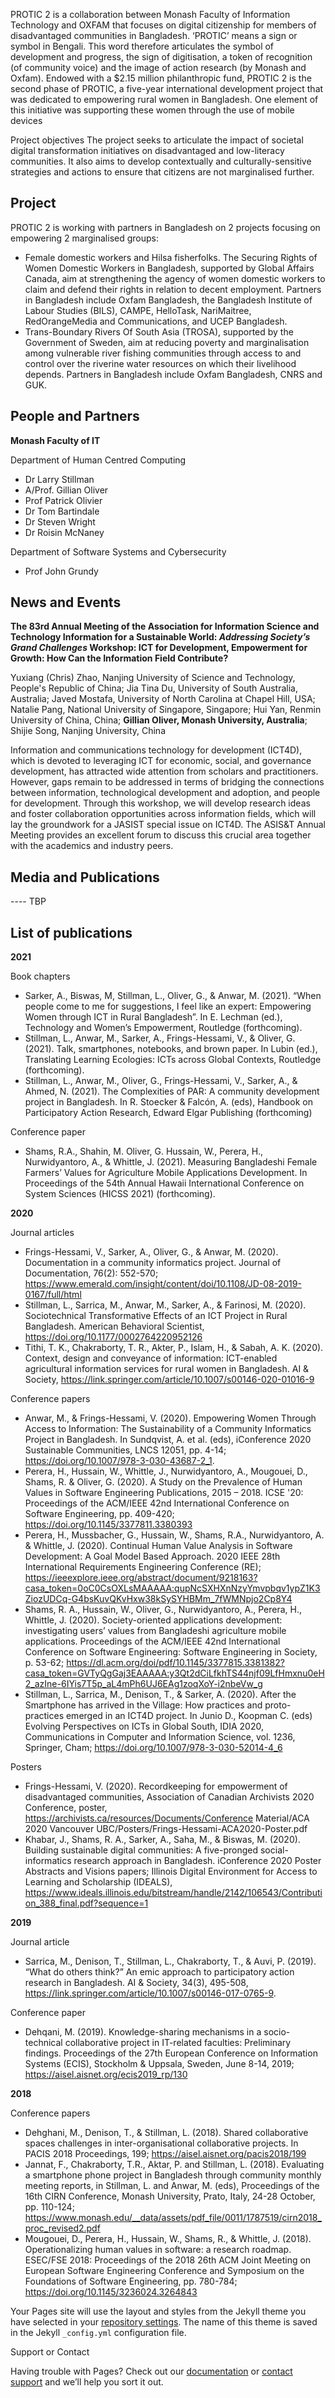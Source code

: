 PROTIC 2 is a collaboration between Monash Faculty of Information Technology and OXFAM that focuses on digital citizenship for members of disadvantaged communities in Bangladesh.
‘PROTIC’ means a sign or symbol in Bengali. This word therefore articulates the symbol of development and progress, the sign of digitisation, a token of recognition (of community voice) and the image of action research (by Monash and Oxfam).
Endowed with a $2.15 million philanthropic fund, PROTIC 2 is the second phase of PROTIC, a five-year international development project that was dedicated to empowering rural women in Bangladesh. One element of this initiative was supporting these women through the use of mobile devices 

Project objectives
The project seeks to articulate the impact of societal digital transformation initiatives on disadvantaged and low-literacy communities. It also aims to develop contextually and culturally-sensitive strategies and actions to ensure that citizens are not marginalised further.

## Project

PROTIC 2 is working with partners in Bangladesh on 2 projects focusing on empowering 2 marginalised groups: 
- Female domestic workers and Hilsa fisherfolks. The Securing Rights of Women Domestic Workers in Bangladesh, supported by Global Affairs Canada,  aim at strengthening the agency of women domestic workers to claim and defend their rights in relation to decent employment. Partners in Bangladesh include Oxfam Bangladesh, the Bangladesh Institute of Labour Studies (BILS), CAMPE, HelloTask, NariMaitree, RedOrangeMedia and Communications, and UCEP Bangladesh.
- Trans-Boundary  Rivers Of South Asia (TROSA), supported by the Government of Sweden, aim at reducing poverty and marginalisation among vulnerable river fishing communities through access to and control over the riverine water resources on which their livelihood depends. Partners in Bangladesh include Oxfam Bangladesh, CNRS and GUK.

## People and Partners

**Monash Faculty of IT**

Department of Human Centred Computing
- Dr Larry Stillman
- A/Prof. Gillian Oliver
- Prof Patrick Olivier
- Dr Tom Bartindale
- Dr Steven Wright
- Dr Roisin McNaney

Department of Software Systems and Cybersecurity
- Prof John Grundy

## News and Events

**The 83rd Annual Meeting of the Association for Information Science and Technology Information for a Sustainable World: _Addressing Society’s Grand Challenges_
Workshop: ICT for Development, Empowerment for Growth: How Can the Information Field Contribute?**

Yuxiang (Chris) Zhao, Nanjing University of Science and Technology, People's Republic of China; Jia Tina Du, University of South Australia, Australia; Javed Mostafa, University of North Carolina at Chapel Hill, USA; Natalie Pang, National University of Singapore, Singapore; Hui Yan, Renmin University of China, China; **Gillian Oliver, Monash University, Australia**; Shijie Song, Nanjing University, China

Information and communications technology for development (ICT4D), which is devoted to leveraging ICT for economic, social, and governance development, has attracted wide attention from scholars and practitioners. However, gaps remain to be addressed in terms of bridging the connections between information, technological development and adoption, and people for development. Through this workshop, we will develop research ideas and foster collaboration opportunities across information fields, which will lay the groundwork for a JASIST special issue on ICT4D. The ASIS&T Annual Meeting provides an excellent forum to discuss this crucial area together with the academics and industry peers.

## Media and Publications

---- TBP




## List of publications

**2021**
 
Book chapters
- Sarker, A., Biswas, M, Stillman, L., Oliver, G., & Anwar, M. (2021). “When people come to me for suggestions, I feel like an expert: Empowering Women through ICT in Rural Bangladesh”. In E. Lechman (ed.), Technology and Women’s Empowerment, Routledge (forthcoming).
- Stillman, L., Anwar, M., Sarker, A., Frings-Hessami, V., & Oliver, G. (2021). Talk, smartphones, notebooks, and brown paper. In Lubin (ed.), Translating Learning Ecologies: ICTs across Global Contexts, Routledge (forthcoming).
- Stillman, L., Anwar, M., Oliver, G., Frings-Hessami, V., Sarker, A., & Ahmed, N. (2021). The Complexities of PAR: A community development project in Bangladesh. In R. Stoecker & Falcón, A. (eds), Handbook on Participatory Action Research, Edward Elgar Publishing (forthcoming)
 
Conference paper
- Shams, R.A., Shahin, M. Oliver, G. Hussain, W., Perera, H., Nurwidyantoro, A., & Whittle, J. (2021). Measuring Bangladeshi Female Farmers’ Values for Agriculture Mobile Applications Development. In Proceedings of the 54th Annual Hawaii International Conference on System Sciences (HICSS 2021) (forthcoming).
 
**2020**
 
Journal articles
- Frings-Hessami, V., Sarker, A., Oliver, G., & Anwar, M. (2020). Documentation in a community informatics project. Journal of Documentation, 76(2): 552-570; https://www.emerald.com/insight/content/doi/10.1108/JD-08-2019-0167/full/html
- Stillman, L., Sarrica, M., Anwar, M., Sarker, A., & Farinosi, M. (2020). Sociotechnical Transformative Effects of an ICT Project in Rural Bangladesh. American Behavioral Scientist, https://doi.org/10.1177/0002764220952126
- Tithi, T. K., Chakraborty, T. R., Akter, P., Islam, H., & Sabah, A. K. (2020). Context, design and conveyance of information: ICT-enabled agricultural information services for rural women in Bangladesh. AI & Society, https://link.springer.com/article/10.1007/s00146-020-01016-9
 
Conference papers
- Anwar, M., & Frings-Hessami, V. (2020). Empowering Women Through Access to Information: The Sustainability of a Community Informatics Project in Bangladesh. In Sundqvist, A. et al. (eds), iConference 2020 Sustainable Communities, LNCS 12051, pp. 4-14; https://doi.org/10.1007/978-3-030-43687-2_1. 
- Perera, H., Hussain, W., Whittle, J., Nurwidyantoro, A., Mougouei, D., Shams, R. & Oliver, G. (2020). A Study on the Prevalence of Human Values in Software Engineering Publications, 2015 – 2018. ICSE '20: Proceedings of the ACM/IEEE 42nd International Conference on Software Engineering, pp. 409-420; https://doi.org/10.1145/3377811.3380393
- Perera, H., Mussbacher, G., Hussain, W., Shams, R.A., Nurwidyantoro, A. & Whittle, J. (2020). Continual Human Value Analysis in Software Development: A Goal Model Based Approach. 2020 IEEE 28th International Requirements Engineering Conference (RE); https://ieeexplore.ieee.org/abstract/document/9218163?casa_token=0oC0CsOXLsMAAAAA:qupNcSXHXnNzyYmvpbqv1ypZ1K3ZiozUDCq-G4bsKuvQKvHxw38kSySYHBMm_7fWMNpjo2Cp8Y4
- Shams, R. A., Hussain, W., Oliver, G., Nurwidyantoro, A., Perera, H., Whittle, J. (2020). Society-oriented applications development: investigating users’ values from Bangladeshi agriculture mobile applications. Proceedings of the ACM/IEEE 42nd International Conference on Software Engineering: Software Engineering in Society, p. 53-62; https://dl.acm.org/doi/pdf/10.1145/3377815.3381382?casa_token=GVTyQgGaj3EAAAAA:y3Qt2dCiLfkhTS44njf09LfHmxnu0eH2_azIne-6IYis7T5p_aL4mPh6UJ6EAg1zoqXoY-i2nbeVw_g
- Stillman, L., Sarrica, M., Denison, T., & Sarker, A. (2020). After the Smartphone has arrived in the Village: How practices and proto-practices emerged in an ICT4D project. In Junio D., Koopman C. (eds) Evolving Perspectives on ICTs in Global South, IDIA 2020, Communications in Computer and Information Science, vol. 1236, Springer, Cham; https://doi.org/10.1007/978-3-030-52014-4_6
 
Posters
- Frings-Hessami, V. (2020). Recordkeeping for empowerment of disadvantaged communities, Association of Canadian Archivists 2020 Conference, poster, https://archivists.ca/resources/Documents/Conference Material/ACA 2020 Vancouver UBC/Posters/Frings-Hessami-ACA2020-Poster.pdf
- Khabar, J., Shams, R. A., Sarker, A., Saha, M., & Biswas, M. (2020). Building sustainable digital communities: A five-pronged social-informatics research approach in Bangladesh. iConference 2020 Poster Abstracts and Visions papers; Illinois Digital Environment for Access to Learning and Scholarship (IDEALS), https://www.ideals.illinois.edu/bitstream/handle/2142/106543/Contribution_388_final.pdf?sequence=1
 
**2019**
 
Journal article
- Sarrica, M., Denison, T., Stillman, L., Chakraborty, T., & Auvi, P. (2019). “What do others think?” An emic approach to participatory action research in Bangladesh. AI & Society, 34(3), 495-508, https://link.springer.com/article/10.1007/s00146-017-0765-9.
 
Conference paper
- Dehqani, M. (2019). Knowledge-sharing mechanisms in a socio-technical collaborative project in IT-related faculties: Preliminary findings. Proceedings of the 27th European Conference on Information Systems (ECIS), Stockholm & Uppsala, Sweden, June 8-14, 2019; https://aisel.aisnet.org/ecis2019_rp/130
 
 
**2018**
 
Conference papers
- Dehghani, M., Denison, T., & Stillman, L. (2018). Shared collaborative spaces challenges in inter-organisational collaborative projects. In PACIS 2018 Proceedings, 199; https://aisel.aisnet.org/pacis2018/199
- Jannat, F., Chakraborty, T.R., Aktar, P. and Stillman, L. (2018). Evaluating a smartphone phone project in Bangladesh through community monthly meeting reports, in Stillman, L. and Anwar, M. (eds), Proceedings of the 16th CIRN Conference, Monash University, Prato, Italy, 24-28 October, pp. 110-124; https://www.monash.edu/__data/assets/pdf_file/0011/1787519/cirn2018_proc_revised2.pdf
- Mougouei, D., Perera, H., Hussain, W., Shams, R., & Whittle, J. (2018). Operationalizing human values in software: a research roadmap. ESEC/FSE 2018: Proceedings of the 2018 26th ACM Joint Meeting on European Software Engineering Conference and Symposium on the Foundations of Software Engineering, pp. 780-784; https://doi.org/10.1145/3236024.3264843

Your Pages site will use the layout and styles from the Jekyll theme you have selected in your [repository settings](https://github.com/Protic-Monash/PROTIC/settings). The name of this theme is saved in the Jekyll `_config.yml` configuration file.

Support or Contact

Having trouble with Pages? Check out our [documentation](https://docs.github.com/categories/github-pages-basics/) or [contact support](https://github.com/contact) and we’ll help you sort it out.
